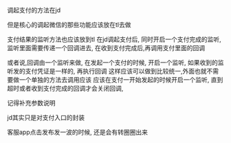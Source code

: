 


调起支付的方法在jd

但是核心的调起微信的那些功能应该放在tl去做


支付结果的监听方法也应该放到tl
在jd调起支付后, 同时开启一个支付完成的监听,监听里面需要传递一个回调进去, 在收到支付完成后,再调用支付里面的回调

或者说,回调由一个监听来做, 在发起一个支付的时候, 开启一个监听, 如果收到的监听发的支付凭证是一样的, 再执行回调
这样应该可以做到比较统一,外面也就不需要做一个单独的方法去调用应该
应该在支付一开始发起的时候开启一个监听, 直到超时或者收到支付完成的回调才会关闭回调,

记得补充参数说明




jd其实只是对支付入口的封装






客服app点击发布发一波的时候, 还是会有转圈圈出来